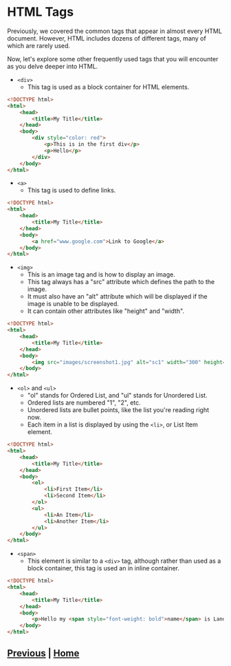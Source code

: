 # HTML Tags

Previously, we covered the common tags that appear in almost every HTML document. However, HTML includes dozens of different tags, many of which are rarely used.

Now, let's explore some other frequently used tags that you will encounter as you delve deeper into HTML.

- `<div>`
  - This tag is used as a block container for HTML elements.
```html
<!DOCTYPE html>
<html>
    <head>
        <title>My Title</title>
    </head>
    <body>
        <div style="color: red">
            <p>This is in the first div</p>
            <p>Hello</p>
        </div>
    </body>
</html>
```
- `<a>`
  - This tag is used to define links.
```html
<!DOCTYPE html>
<html>
    <head>
        <title>My Title</title>
    </head>
    <body>
        <a href="www.google.com">Link to Google</a>
    </body>
</html>
```
- `<img>`
  - This is an image tag and is how to display an image.
  - This tag always has a "src" attribute which defines the path to the image.
  - It must also have an "alt" attribute which will be displayed if the image is unable to be displayed.
  - It can contain other attributes like "height" and "width".
```html
<!DOCTYPE html>
<html>
    <head>
        <title>My Title</title>
    </head>
    <body>
        <img src="images/screenshot1.jpg" alt="sc1" width="300" height="400">
    </body>
</html>
```
- `<ol>` and `<ul>`
  - "ol" stands for Ordered List, and "ul" stands for Unordered List.
  - Ordered lists are numbered "1", "2", etc.
  - Unordered lists are bullet points, like the list you're reading right now.
  - Each item in a list is displayed by using the `<li>`, or List Item element.
```html
<!DOCTYPE html>
<html>
    <head>
        <title>My Title</title>
    </head>
    <body>
        <ol>
            <li>First Item</li>
            <li>Second Item</li>
        </ol>
        <ul>
            <li>An Item</li>
            <li>Another Item</li>
        </ul>
    </body>
</html>
```
- `<span>`
  - This element is similar to a `<div>` tag, although rather than used as a block container, this tag is used an in inline container.

```html
<!DOCTYPE html>
<html>
    <head>
        <title>My Title</title>
    </head>
    <body>
        <p>Hello my <span style="font-weight: bold">name</span> is Landen</p>
    </body>
</html>
```

## [Previous](Attributes.md) | [Home](README.md)
